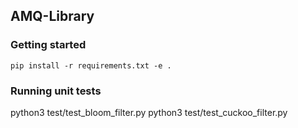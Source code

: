 ## AMQ-Library

### Getting started
`pip install -r requirements.txt -e .`

### Running unit tests
python3 test/test_bloom_filter.py 
python3 test/test_cuckoo_filter.py  
